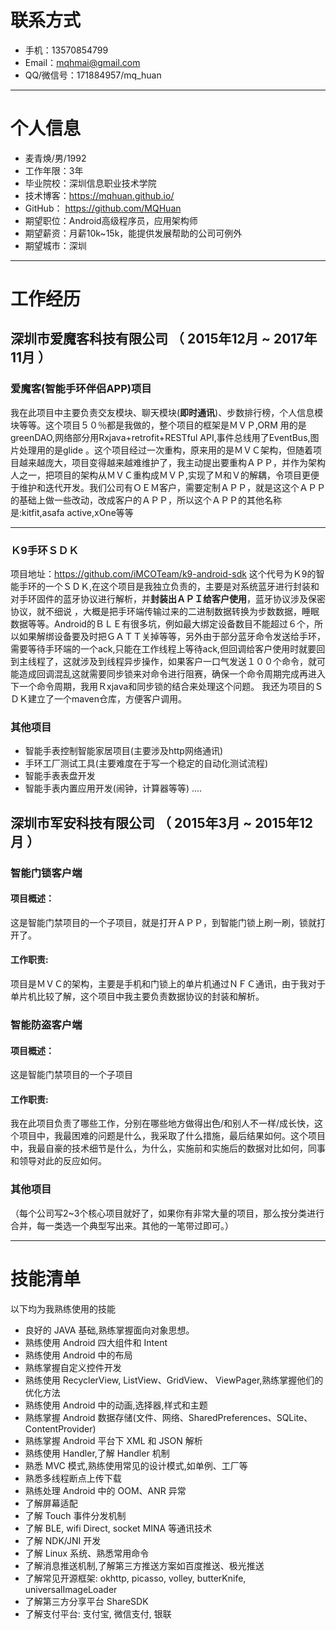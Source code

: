 # 联系方式

- 手机：13570854799
- Email：mqhmai@gmail.com
- QQ/微信号：171884957/mq_huan

---

# 个人信息

 - 麦青焕/男/1992
 - 工作年限：3年
 - 毕业院校：深圳信息职业技术学院 
 - 技术博客：https://mqhuan.github.io/
 - GitHub：   https://github.com/MQHuan
 - 期望职位：Android高级程序员，应用架构师
 - 期望薪资：月薪10k~15k，能提供发展帮助的公司可例外
 - 期望城市：深圳

---
# 工作经历

## 深圳市爱魔客科技有限公司 （ 2015年12月 ~ 2017年11月 ）

### 爱魔客(智能手环伴侣APP)项目
我在此项目中主要负责交友模块、聊天模块(**即时通讯**)、步数排行榜，个人信息模块等等。这个项目５０％都是我做的，整个项目的框架是ＭＶＰ,ORM 用的是greenDAO,网络部分用Rxjava+retrofit+RESTful API,事件总线用了EventBus,图片处理用的是glide 。这个项目经过一次重构，原来用的是ＭＶＣ架构，但随着项目越来越庞大，项目变得越来越难维护了，我主动提出要重构ＡＰＰ，并作为架构人之一，把项目的架构从ＭＶＣ重构成ＭＶＰ,实现了Ｍ和Ｖ的解耦，令项目更便于维护和迭代开发。我们公司有ＯＥＭ客户，需要定制ＡＰＰ，就是这这个ＡＰＰ的基础上做一些改动，改成客户的ＡＰＰ，所以这个ＡＰＰ的其他名称是:kitfit,asafa active,xOne等等

---
### Ｋ9手环ＳＤＫ
项目地址：https://github.com/iMCOTeam/k9-android-sdk
这个代号为Ｋ9的智能手环的一个ＳＤＫ,在这个项目是我独立负责的，主要是对系统蓝牙进行封装和对手环固件的蓝牙协议进行解析，并**封装出ＡＰＩ给客户使用**，蓝牙协议涉及保密协议，就不细说
，大概是把手环端传输过来的二进制数据转换为步数数据，睡眠数据等等。Android的ＢＬＥ有很多坑，例如最大绑定设备数目不能超过６个，所以如果解绑设备要及时把ＧＡＴＴ关掉等等，另外由于部分蓝牙命令发送给手环，需要等待手环端的一个ack,只能在工作线程上等待ack,但回调给客户使用时就要回到主线程了，这就涉及到线程异步操作，如果客户一口气发送１００个命令，就可能造成回调混乱这就需要同步锁来对命令进行阻赛，确保一个命令周期完成再进入下一个命令周期，我用Ｒxjava和同步锁的结合来处理这个问题。
我还为项目的ＳＤＫ建立了一个maven仓库，方便客户调用。


### 其他项目
* 智能手表控制智能家居项目(主要涉及http网络通讯)
* 手环工厂测试工具(主要难度在于写一个稳定的自动化测试流程)
* 智能手表表盘开发
* 智能手表内置应用开发(闹钟，计算器等等)
 ....
## 深圳市军安科技有限公司 （ 2015年3月 ~ 2015年12月 ）

### 智能门锁客户端
#### 项目概述：
这是智能门禁项目的一个子项目，就是打开ＡＰＰ，到智能门锁上刷一刷，锁就打开了。

#### 工作职责:
项目是ＭＶＣ的架构，主要是手机和门锁上的单片机通过ＮＦＣ通讯，由于我对于单片机比较了解，这个项目中我主要负责数据协议的封装和解析。

### 智能防盗客户端
#### 项目概述：
这是智能门禁项目的一个子项目

#### 工作职责:
我在此项目负责了哪些工作，分别在哪些地方做得出色/和别人不一样/成长快，这个项目中，我最困难的问题是什么，我采取了什么措施，最后结果如何。这个项目中，我最自豪的技术细节是什么，为什么，实施前和实施后的数据对比如何，同事和领导对此的反应如何。

### 其他项目

（每个公司写2~3个核心项目就好了，如果你有非常大量的项目，那么按分类进行合并，每一类选一个典型写出来。其他的一笔带过即可。）

---
# 技能清单
以下均为我熟练使用的技能

* 良好的 JAVA 基础,熟练掌握面向对象思想。
* 熟练使用 Android 四大组件和 Intent
* 熟练使用 Android 中的布局
* 熟练掌握自定义控件开发
* 熟练使用 RecyclerView, ListView、GridView、 ViewPager,熟练掌握他们的优化方法
* 熟练使用 Android 中的动画,选择器,样式和主题
* 熟练掌握 Android 数据存储(文件、网络、SharedPreferences、SQLite、ContentProvider)
* 熟练掌握 Android 平台下 XML 和 JSON 解析
* 熟练使用 Handler,了解 Handler 机制
* 熟悉 MVC 模式,熟练使用常见的设计模式,如单例、工厂等
* 熟悉多线程断点上传下载
* 熟练处理 Android 中的 OOM、ANR 异常
* 了解屏幕适配
* 了解 Touch 事件分发机制
* 了解 BLE, wifi Direct, socket MINA 等通讯技术
* 了解 NDK/JNI 开发
* 了解 Linux 系统、熟悉常用命令
* 了解消息推送机制,了解第三方推送方案如百度推送、极光推送
* 了解常见开源框架: okhttp, picasso, volley, butterKnife, universalImageLoader
* 了解第三方分享平台 ShareSDK
* 了解支付平台: 支付宝, 微信支付, 银联